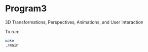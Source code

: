 # Program3

3D Transformations, Perspectives, Animations, and User Interaction

To run: 

```bash
make
./main
```



